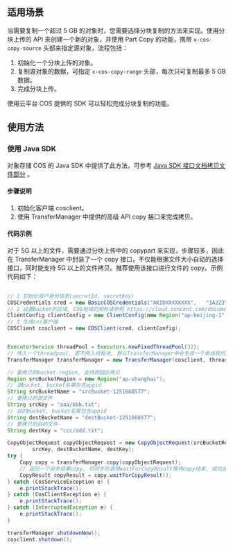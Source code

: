## 适用场景

当需要复制一个超过 5 GB 的对象时，您需要选择分块复制的方法来实现。使用分块上传的 API 来创建一个新的对象，并使用 Part Copy 的功能，携带 `x-cos-copy-source` 头部来指定源对象，流程包括：

1. 初始化一个分块上传的对象。
2. 复制源对象的数据，可指定 `x-cos-copy-range` 头部，每次只可复制最多 5 GB 数据。
3. 完成分块上传。

使用云平台 COS 提供的 SDK 可以轻松完成分块复制的功能。

## 使用方法

### 使用 Java SDK

对象存储 COS 的 Java SDK 中提供了此方法，可参考 [Java SDK 接口文档拷贝文件部分](https://cloud.tencent.com/document/product/436/12263#.E6.8B.B7.E8.B4.9D.E6.96.87.E4.BB.B6) 。

#### 步骤说明

1. 初始化客户端 cosclient。
2. 使用 TransferManager 中提供的高级 API copy 接口来完成拷贝。

#### 代码示例

对于 5G 以上的文件，需要通过分块上传中的 copypart 来实现，步骤较多，因此在 TransferManager 中封装了一个 copy 接口，不仅能根据文件大小自动的选择接口，同时能支持 5G 以上的文件拷贝。推荐使用该接口进行文件的 copy。示例代码如下：

```java
  
// 1 初始化用户身份信息(secretId, secretKey)  
COSCredentials cred = new BasicCOSCredentials("AKIDXXXXXXXX",   "1A2Z3YYYYYYYYYY");  
// 2 设置bucket的区域, COS地域的简称请参照 https://cloud.tencent.com/document/product/436/6224  
ClientConfig clientConfig = new ClientConfig(new Region("ap-beijing-1"));  
// 3 生成cos客户端  
COSClient cosclient = new COSClient(cred, clientConfig);  


ExecutorService threadPool = Executors.newFixedThreadPool(32);  
// 传入一个threadpool, 若不传入线程池, 默认TransferManager中会生成一个单线程的线程池。  
TransferManager transferManager = new TransferManager(cosclient, threadPool);

// 要拷贝的bucket region, 支持跨园区拷贝  
Region srcBucketRegion = new Region("ap-shanghai");  
// 源bucket, bucket名需包含appid  
String srcBucketName = "srcBucket-1251668577";
// 要拷贝的源文件  
String srcKey = "aaa/bbb.txt";
// 目的bucket, bucket名需包含appid  
String destBucketName = "destBucket-1251668577";
// 要拷贝的目的文件  
String destKey = "ccc/ddd.txt";

CopyObjectRequest copyObjectRequest = new CopyObjectRequest(srcBucketRegion, srcBucketName,
        srcKey, destBucketName, destKey);
try {
    Copy copy = transferManager.copy(copyObjectRequest);  
    // 返回一个异步结果copy, 可同步的调用waitForCopyResult等待copy结束, 成功返回CopyResult, 失败抛出异常.  
    CopyResult copyResult = copy.waitForCopyResult();  
} catch (CosServiceException e) {
    e.printStackTrace();
} catch (CosClientException e) {
    e.printStackTrace();
} catch (InterruptedException e) {
    e.printStackTrace();
}

transferManager.shutdownNow();
cosclient.shutdown();

```
